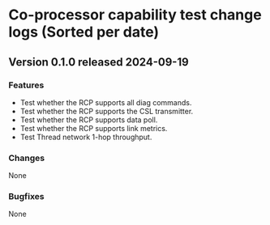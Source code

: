 # Co-processor capability test change logs (Sorted per date)

## Version 0.1.0 released 2024-09-19

### Features

- Test whether the RCP supports all diag commands.
- Test whether the RCP supports the CSL transmitter.
- Test whether the RCP supports data poll.
- Test whether the RCP supports link metrics.
- Test Thread network 1-hop throughput.

### Changes

None

### Bugfixes

None
